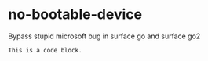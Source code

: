 # no-bootable-device
Bypass stupid microsoft bug in surface go and surface go2
<pre><code>This is a code block.</code></pre>
